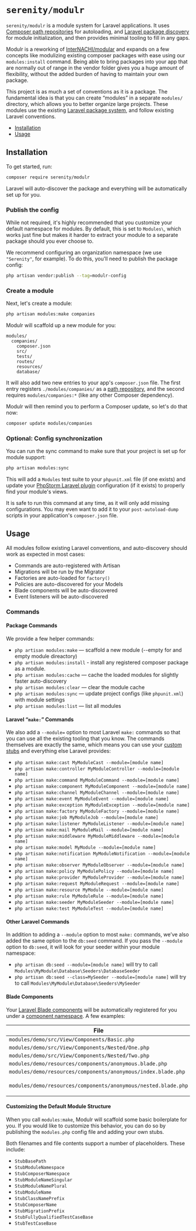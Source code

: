 # `serenity/modulr`

`serenity/modulr` is a module system for Laravel applications. It uses [Composer path repositories](https://getcomposer.org/doc/05-repositories.md#path) for autoloading, and [Laravel package discovery](https://laravel.com/docs/7.x/packages#package-discovery) for module initialization, and then provides minimal tooling to fill in any gaps.

Modulr is a reworking of [InterNACHI/modular](https://github.com/InterNACHI/modular) and expands on a few concepts like modulizing existing composer packages with ease using our `modules:install` command. Being able to bring packages into your app that are normally out of range in the vendor folder gives you a huge amount of flexibility, without the added burden of having to maintain your own package.

This project is as much a set of conventions as it is a package. The fundamental idea is that you can create “modules” in a separate `modules/` directory, which allows you to better organize large projects. These modules use the existing [Laravel package system](https://laravel.com/docs/10.x/packages), and follow existing Laravel conventions.

- [Installation](#installation)
- [Usage](#usage)

## Installation

To get started, run:

```bash
composer require serenity/modulr
```

Laravel will auto-discover the package and everything will be automatically set up for you.

### Publish the config

While not required, it's highly recommended that you customize your default namespace
for modules. By default, this is set to `Modules\`, which works just fine but makes it
harder to extract your module to a separate package should you ever choose to.

We recommend configuring an organization namespace (we use `"Serenity"`, for example).
To do this, you'll need to publish the package config:

```bash
php artisan vendor:publish --tag=modulr-config
```

### Create a module

Next, let's create a module:

```bash
php artisan modules:make companies
```

Modulr will scaffold up a new module for you:

```
modules/
  companies/
    composer.json
    src/
    tests/
    routes/
    resources/
    database/
```

It will also add two new entries to your app's `composer.json` file. The first entry registers
`./modules/companies/` as a [path repository](https://getcomposer.org/doc/05-repositories.md#path), and the second requires `modules/companies:*` (like any other Composer dependency).

Modulr will then remind you to perform a Composer update, so let's do that now:

```bash
composer update modules/companies
```

### Optional: Config synchronization

You can run the sync command to make sure that your project is set up
for module support:

```bash
php artisan modules:sync
```

This will add a `Modules` test suite to your `phpunit.xml` file (if one exists)
and update your [PhpStorm Laravel plugin](https://plugins.jetbrains.com/plugin/7532-laravel)
configuration (if it exists) to properly find your module's views.

It is safe to run this command at any time, as it will only add missing configurations.
You may even want to add it to your `post-autoload-dump` scripts in your application's
`composer.json` file.

## Usage

All modules follow existing Laravel conventions, and auto-discovery
should work as expected in most cases:

- Commands are auto-registered with Artisan
- Migrations will be run by the Migrator
- Factories are auto-loaded for `factory()`
- Policies are auto-discovered for your Models
- Blade components will be auto-discovered
- Event listeners will be auto-discovered

### Commands

#### Package Commands

We provide a few helper commands:

- `php artisan modules:make` — scaffold a new module (--empty for and empty module direactory)
- `php artisan modules:install` - install any registered composer package as a module.
- `php artisan modules:cache` — cache the loaded modules for slightly faster auto-discovery
- `php artisan modules:clear` — clear the module cache
- `php artisan modules:sync` — update project configs (like `phpunit.xml`) with module settings
- `php artisan modules:list` — list all modules

#### Laravel “`make:`” Commands

We also add a `--module=` option to most Laravel `make:` commands so that you can
use all the existing tooling that you know. The commands themselves are exactly the
same, which means you can use your [custom stubs](https://laravel.com/docs/7.x/artisan#stub-customization)
and everything else Laravel provides:

- `php artisan make:cast MyModuleCast --module=[module name]`
- `php artisan make:controller MyModuleController --module=[module name]`
- `php artisan make:command MyModuleCommand --module=[module name]`
- `php artisan make:component MyModuleComponent --module=[module name]`
- `php artisan make:channel MyModuleChannel --module=[module name]`
- `php artisan make:event MyModuleEvent --module=[module name]`
- `php artisan make:exception MyModuleException --module=[module name]`
- `php artisan make:factory MyModuleFactory --module=[module name]`
- `php artisan make:job MyModuleJob --module=[module name]`
- `php artisan make:listener MyModuleListener --module=[module name]`
- `php artisan make:mail MyModuleMail --module=[module name]`
- `php artisan make:middleware MyModuleMiddleware --module=[module name]`
- `php artisan make:model MyModule --module=[module name]`
- `php artisan make:notification MyModuleNotification --module=[module name]`
- `php artisan make:observer MyModuleObserver --module=[module name]`
- `php artisan make:policy MyModulePolicy --module=[module name]`
- `php artisan make:provider MyModuleProvider --module=[module name]`
- `php artisan make:request MyModuleRequest --module=[module name]`
- `php artisan make:resource MyModule --module=[module name]`
- `php artisan make:rule MyModuleRule --module=[module name]`
- `php artisan make:seeder MyModuleSeeder --module=[module name]`
- `php artisan make:test MyModuleTest --module=[module name]`

#### Other Laravel Commands

In addition to adding a `--module` option to most `make:` commands, we’ve also added the same
option to the `db:seed` command. If you pass the `--module` option to `db:seed`, it will look
for your seeder within your module namespace:

- `php artisan db:seed --module=[module name]` will try to call `Modules\MyModule\Database\Seeders\DatabaseSeeder`
- `php artisan db:seed --class=MySeeder --module=[module name]` will try to call `Modules\MyModule\Database\Seeders\MySeeder`

#### Blade Components

Your [Laravel Blade components](https://laravel.com/docs/blade#components) will be
automatically registered for you under a [component namespace](https://laravel.com/docs/9.x/blade#manually-registering-package-components).
A few examples:

| File                                                           | Component                      |
| -------------------------------------------------------------- | ------------------------------ |
| `modules/demo/src/View/Components/Basic.php`                   | `<x-demo::basic />`            |
| `modules/demo/src/View/Components/Nested/One.php`              | `<x-demo::nested.one />`       |
| `modules/demo/src/View/Components/Nested/Two.php`              | `<x-demo::nested.two />`       |
| `modules/demo/resources/components/anonymous.blade.php`        | `<x-demo::anonymous />`        |
| `modules/demo/resources/components/anonymous/index.blade.php`  | `<x-demo::anonymous />`        |
| `modules/demo/resources/components/anonymous/nested.blade.php` | `<x-demo::anonymous.nested />` |

#### Customizing the Default Module Structure

When you call `modules:make`, Modulr will scaffold some basic boilerplate for you. If you
would like to customize this behavior, you can do so by publishing the `modules.php`
config file and adding your own stubs.

Both filenames and file contents support a number of placeholders. These include:

- `StubBasePath`
- `StubModuleNamespace`
- `StubComposerNamespace`
- `StubModuleNameSingular`
- `StubModuleNamePlural`
- `StubModuleName`
- `StubClassNamePrefix`
- `StubComposerName`
- `StubMigrationPrefix`
- `StubFullyQualifiedTestCaseBase`
- `StubTestCaseBase`
